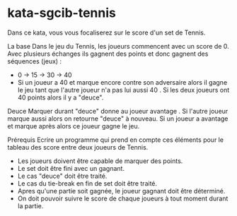 # kata-sgcib-tennis

Dans ce kata, vous vous focaliserez sur le score d'un set de Tennis.

La base
Dans le jeu du Tennis, les joueurs commencent avec un score de 0. Avec plusieurs échanges ils gagnent des points et donc gagnent des séquences (jeux) : 
<ul>
<li>0 -> 15 -> 30 -> 40</li>
<li>Si un joueur a 40 et marque encore contre son adversaire alors il gagne le jeu tant que l'autre joueur n'a pas lui aussi 40 . Si les deux joueurs ont 40 points alors il y a "deuce".</li>
</ul>
 
Deuce 
Marquer durant "deuce" donne au joueur avantage . Si l'autre joueur marque aussi alors on retourne "deuce" à nouveau. Si un joueur a avantage et marque après alors ce joueur gagne le jeu.
 
Prérequis
Ecrire un programme qui prend en compte ces éléments pour le tableau des score entre deux joueurs de Tennis.
<ul>
<li>Les joueurs doivent être capable de marquer des points.</li>
<li>Le set doit être fini avec un gagnant.</li>
<li>Le cas "deuce" doit être traité.</li>
<li>Le cas du tie-break en fin de set doit être traité.</li>
<li>Apres qu'une partie soit gagnée, le joueur gagnant doit être déterminé.</li>
<li>On doit pouvoir suivre le score de chaque joueurs à tout moment durant la partie.</li>
</ul>
